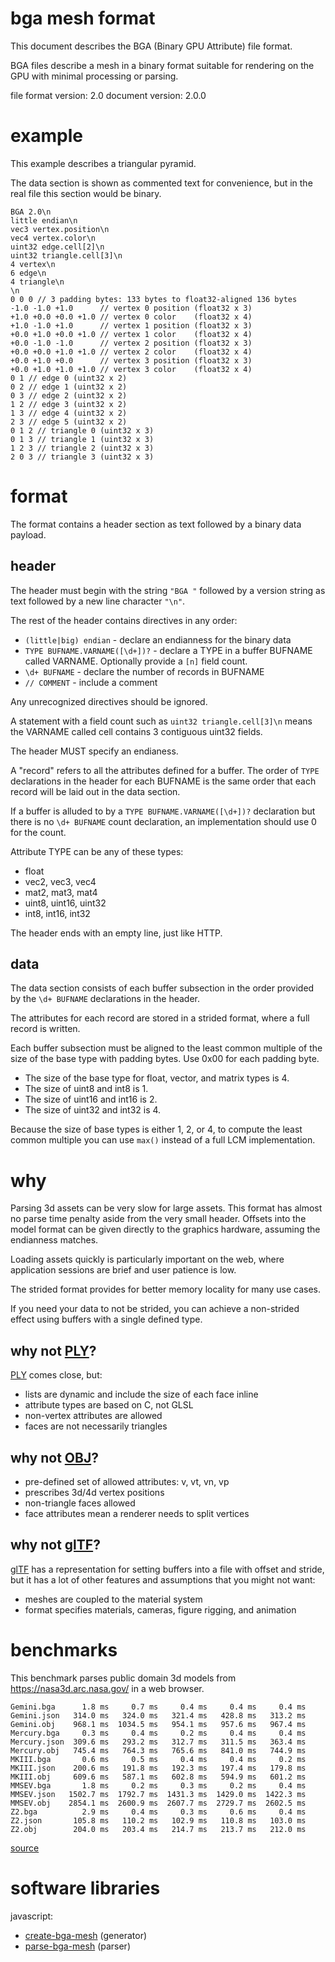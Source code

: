 # bga mesh format

This document describes the BGA (Binary GPU Attribute) file format.

BGA files describe a mesh in a binary format suitable for rendering on the GPU
with minimal processing or parsing.

file format version: 2.0
document version: 2.0.0

# example

This example describes a triangular pyramid.

The data section is shown as commented text for convenience, but in the real
file this section would be binary.

```
BGA 2.0\n
little endian\n
vec3 vertex.position\n
vec4 vertex.color\n
uint32 edge.cell[2]\n
uint32 triangle.cell[3]\n
4 vertex\n
6 edge\n
4 triangle\n
\n
0 0 0 // 3 padding bytes: 133 bytes to float32-aligned 136 bytes
-1.0 -1.0 +1.0      // vertex 0 position (float32 x 3)
+1.0 +0.0 +0.0 +1.0 // vertex 0 color    (float32 x 4)
+1.0 -1.0 +1.0      // vertex 1 position (float32 x 3)
+0.0 +1.0 +0.0 +1.0 // vertex 1 color    (float32 x 4)
+0.0 -1.0 -1.0      // vertex 2 position (float32 x 3)
+0.0 +0.0 +1.0 +1.0 // vertex 2 color    (float32 x 4)
+0.0 +1.0 +0.0      // vertex 3 position (float32 x 3)
+0.0 +1.0 +1.0 +1.0 // vertex 3 color    (float32 x 4)
0 1 // edge 0 (uint32 x 2)
0 2 // edge 1 (uint32 x 2)
0 3 // edge 2 (uint32 x 2)
1 2 // edge 3 (uint32 x 2)
1 3 // edge 4 (uint32 x 2)
2 3 // edge 5 (uint32 x 2)
0 1 2 // triangle 0 (uint32 x 3)
0 1 3 // triangle 1 (uint32 x 3)
1 2 3 // triangle 2 (uint32 x 3)
2 0 3 // triangle 3 (uint32 x 3)
```

# format

The format contains a header section as text followed by a binary data payload.

## header

The header must begin with the string `"BGA "` followed by a version string as
text followed by a new line character `"\n"`.

The rest of the header contains directives in any order:

* `(little|big) endian` - declare an endianness for the binary data
* `TYPE BUFNAME.VARNAME([\d+])?` - declare a TYPE in a buffer BUFNAME called
  VARNAME. Optionally provide a `[n]` field count.
* `\d+ BUFNAME` - declare the number of records in BUFNAME
* `// COMMENT` - include a comment

Any unrecognized directives should be ignored.

A statement with a field count such as `uint32 triangle.cell[3]\n` means the
VARNAME called cell contains 3 contiguous uint32 fields.

The header MUST specify an endianess.

A "record" refers to all the attributes defined for a buffer. The order of
`TYPE` declarations in the header for each BUFNAME is the same order that each
record will be laid out in the data section.

If a buffer is alluded to by a `TYPE BUFNAME.VARNAME([\d+])?` declaration but
there is no `\d+ BUFNAME` count declaration, an implementation should use 0 for
the count.

Attribute TYPE can be any of these types:

* float
* vec2, vec3, vec4
* mat2, mat3, mat4
* uint8, uint16, uint32
* int8, int16, int32

The header ends with an empty line, just like HTTP.

## data

The data section consists of each buffer subsection in the order provided by the
`\d+ BUFNAME` declarations in the header.

The attributes for each record are stored in a strided format, where a full
record is written.

Each buffer subsection must be aligned to the least common multiple of the size
of the base type with padding bytes. Use 0x00 for each padding byte.

* The size of the base type for float, vector, and matrix types is 4.
* The size of uint8 and int8 is 1.
* The size of uint16 and int16 is 2.
* The size of uint32 and int32 is 4.

Because the size of base types is either 1, 2, or 4, to compute the least common
multiple you can use `max()` instead of a full LCM implementation.

# why

Parsing 3d assets can be very slow for large assets. This format has almost no
parse time penalty aside from the very small header. Offsets into the model
format can be given directly to the graphics hardware, assuming the endianness
matches.

Loading assets quickly is particularly important on the web, where application
sessions are brief and user patience is low.

The strided format provides for better memory locality for many use cases.

If you need your data to not be strided, you can achieve a non-strided effect
using buffers with a single defined type.

## why not [PLY][]?

[PLY][] comes close, but:

* lists are dynamic and include the size of each face inline
* attribute types are based on C, not GLSL
* non-vertex attributes are allowed
* faces are not necessarily triangles

[PLY]: http://paulbourke.net/dataformats/ply/

## why not [OBJ][]?

* pre-defined set of allowed attributes: v, vt, vn, vp
* prescribes 3d/4d vertex positions
* non-triangle faces allowed
* face attributes mean a renderer needs to split vertices

[OBJ]: https://en.wikipedia.org/wiki/Wavefront_.obj_file

## why not [glTF][]?

[glTF][] has a representation for setting buffers into a file with offset and
stride, but it has a lot of other features and assumptions that you might not
want:

* meshes are coupled to the material system
* format specifies materials, cameras, figure rigging, and animation

[glTF]: https://raw.githubusercontent.com/KhronosGroup/glTF/master/specification/2.0/figures/gltfOverview-2.0.0.png

# benchmarks

This benchmark parses public domain 3d models from https://nasa3d.arc.nasa.gov/
in a web browser.

```
Gemini.bga      1.8 ms     0.7 ms     0.4 ms     0.4 ms     0.4 ms
Gemini.json   314.0 ms   324.0 ms   321.4 ms   428.8 ms   313.2 ms
Gemini.obj    968.1 ms  1034.5 ms   954.1 ms   957.6 ms   967.4 ms
Mercury.bga     0.3 ms     0.4 ms     0.2 ms     0.4 ms     0.4 ms
Mercury.json  309.6 ms   293.2 ms   312.7 ms   311.5 ms   363.4 ms
Mercury.obj   745.4 ms   764.3 ms   765.6 ms   841.0 ms   744.9 ms
MKIII.bga       0.6 ms     0.5 ms     0.4 ms     0.4 ms     0.2 ms
MKIII.json    200.6 ms   191.8 ms   192.3 ms   197.4 ms   179.8 ms
MKIII.obj     609.6 ms   587.1 ms   602.8 ms   594.9 ms   601.2 ms
MMSEV.bga       1.8 ms     0.2 ms     0.3 ms     0.2 ms     0.4 ms
MMSEV.json   1502.7 ms  1792.7 ms  1431.3 ms  1429.0 ms  1422.3 ms
MMSEV.obj    2854.1 ms  2600.9 ms  2607.7 ms  2729.7 ms  2602.5 ms
Z2.bga          2.9 ms     0.4 ms     0.3 ms     0.6 ms     0.4 ms
Z2.json       105.8 ms   110.2 ms   102.9 ms   110.8 ms   103.0 ms
Z2.obj        204.0 ms   203.4 ms   214.7 ms   213.7 ms   212.0 ms
```

[source](https://git.scuttlebot.io/%25KiJRuIqofRa9G%2BT4empthx7Nue8TDolkfCzq9rHiIfc%3D.sha256/blob/ea5f47917b3d9cc4cf44689e5a7cc459356a0f25/bench/main.js)

# software libraries

javascript:

* [create-bga-mesh](https://git.scuttlebot.io/%25v9llERHzFn0rkZsXpssxo8FO2YxqSSdabrHTPxkPWm0=.sha256) (generator)
* [parse-bga-mesh](https://git.scuttlebot.io/%25KiJRuIqofRa9G+T4empthx7Nue8TDolkfCzq9rHiIfc=.sha256) (parser)

